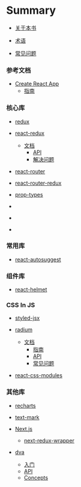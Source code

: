 # Summary

* [关于本书](README.md)

* [术语](GLOSSARY.md)

* [常见问题](_Questions/faq.md)

### 参考文档

* [Create React App](Create-React-App/README.md)
  - [指南](Create-React-App/guide.md)

### 核心库

* [redux]()

* [react-redux](Library/react-redux/README.md)
  - [文档](Library/react-redux/docs/README.md)
    - [API](Library/react-redux/docs/api.md)
    - [解决问题](Library/react-redux/docs/troubleshooting.md)

* [react-router](https://tuzhu008.github.io/gitbook-react-router_cn/)

* [react-router-redux]()

* [prop-types](Library/prop-types/README.md)


* []()

* []()

* []()

### 常用库




* [react-autosuggest]()

### 组件库

* [react-helmet](Library/components/react-helmet/README.md)

### CSS In JS

* [styled-jsx](Library/styled-jsx/README.md)

* [radium](Library/radium/README.md)
  - [文档](Library/radium/docs/README.md)
    - [指南](Library/radium/docs/guides/README.md)
    - [API](Library/radium/docs/api/README.md)
    - [常见问题](Library/radium/docs/faq/README.md)

* [react-css-modules](Library/react-css-modules/README.md)

### 其他库

* [recharts]()

* [text-mark](https://tuzhu008.github.io/gitbook-awesome_libraries_cn/Library/text-mask/)

* [Next.js](Library/Next.js/README.md)
  - [next-redux-wrapper](Library/Next.js/Library/next-redux-wrapper/README.md)

* [dva](Library/dva/README_zh-CN.md)
  - [入门](Library/dva/docs/GettingStarted.md)
  - [API](Library/dva/docs/API_zh-CN.md)
  - [Concepts](Library/dva/docs/Concepts_zh-CN.md)
